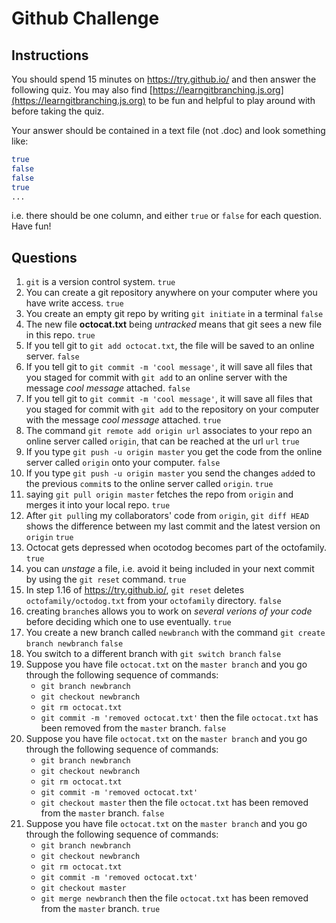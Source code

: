 # Github Challenge

## Instructions

You should spend 15 minutes on https://try.github.io/ and then answer the following quiz. You may also find [https://learngitbranching.js.org](https://learngitbranching.js.org) to be fun and helpful to play around with before taking the quiz.

Your answer should be contained in a text file (not .doc) and look something like:

```bash
true
false
false
true
...
```

i.e. there should be one column, and either `true` or `false` for each question. Have fun!

## Questions

1. `git` is a version control system. `true`		
1. You can create a git repository anywhere on your computer where you have write access. `true`		
1. You create an empty git repo by writing `git initiate` in a terminal `false`		
1. The new file **octocat.txt** being *untracked* means that git sees a new file in this repo. `true`		
1. If you tell git to `git add octocat.txt`, the file will be saved to an online server. `false`		
1. If you tell git to `git commit -m 'cool message'`, it will save all files that you staged for commit with `git add` to an online server with the  message *cool message* attached. `false`		
1. If you tell git to `git commit -m 'cool message'`, it will save all files that you staged for commit with `git add` to the repository on your computer with the message *cool message* attached. `true`
1. The command `git remote add origin url` associates to your repo an online server called `origin`, that can be reached at the url `url`  `true`		
1. If you type `git push -u origin master` you get the code from the online server called `origin` onto your computer. `false`		
1. If you type `git push -u origin master` you send the changes `add`ed to the previous `commit`s to the online server called `origin`. `true`		
1. saying `git pull origin master` fetches the repo from `origin` and merges it into your local repo. `true`		
1. After `git pull`ing my collaborators' code from `origin`, `git diff HEAD` shows the difference between my last commit and the latest version on `origin`  `true`
1. Octocat gets depressed when ocotodog becomes part of the octofamily. `true`		
1. you can *unstage* a file, i.e. avoid it being included in your next commit by using the `git reset` command. `true`		
1. In step 1.16 of https://try.github.io/, `git reset` deletes `octofamily/octodog.txt` from your `octofamily` directory. `false`		
1. creating `branch`es allows you to work on *several verions of your code* before deciding which one to use eventually. `true`		
1. You create a new branch called `newbranch` with the command `git create branch newbranch` `false`		
1. You switch to a different branch with `git switch branch` `false`		
1. Suppose you have file `octocat.txt` on the `master branch` and you go through the following sequence of commands:
	* `git branch newbranch`
	* `git checkout newbranch`
	* `git rm octocat.txt`
	* `git commit -m 'removed octocat.txt'`
	then the file `octocat.txt` has been removed from the `master` branch. `false`
1. Suppose you have file `octocat.txt` on the `master branch` and you go through the following sequence of commands:
	* `git branch newbranch`
	* `git checkout newbranch`
	* `git rm octocat.txt`
	* `git commit -m 'removed octocat.txt'`
	* `git checkout master`
    then the file `octocat.txt` has been removed from the `master` branch. `false`			
1. Suppose you have file `octocat.txt` on the `master branch` and you go through the following sequence of commands:
	* `git branch newbranch`
	* `git checkout newbranch`
	* `git rm octocat.txt`
	* `git commit -m 'removed octocat.txt'`
	* `git checkout master`
	* `git merge newbranch`
	then the file `octocat.txt` has been removed from the `master` branch. `true`			